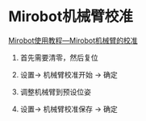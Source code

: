 # Mirobot机械臂校准





[Mirobot使用教程—Mirobot机械臂的校准](https://www.bilibili.com/video/BV1ra4y1v7ZQ?from=search&seid=13654227412522230733)



1. 首先需要清零，然后复位

2. 设置-> 机械臂校准开始 -> 确定
3. 调整机械臂到预设位姿
4. 设置-> 机械臂校准保存 -> 确定

